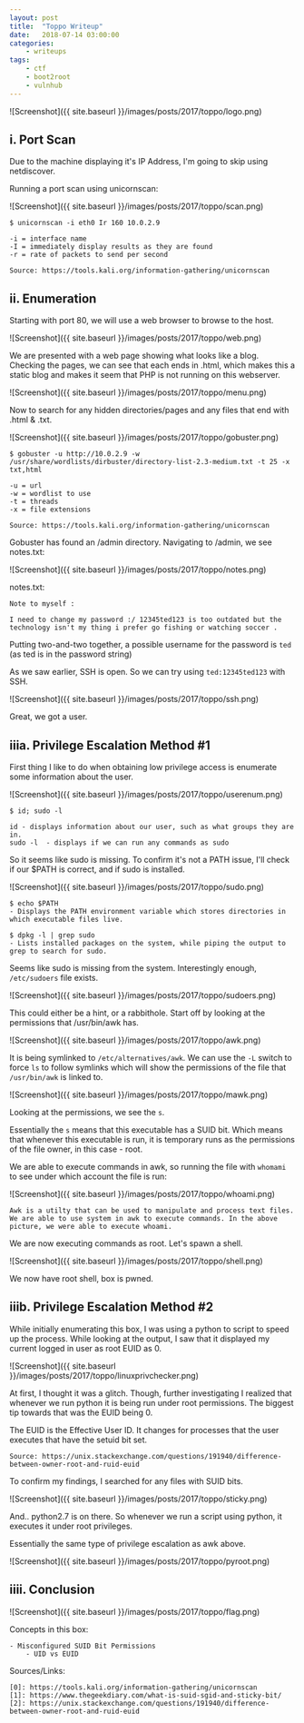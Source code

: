 ```yaml
---
layout: post
title:	"Toppo Writeup"
date:	2018-07-14 03:00:00
categories:
    - writeups
tags:
    - ctf
    - boot2root
    - vulnhub
---
```


![Screenshot]({{ site.baseurl }}/images/posts/2017/toppo/logo.png)

## i. Port Scan

Due to the machine displaying it's IP Address, I'm going to skip using netdiscover.

Running a port scan using unicornscan:

![Screenshot]({{ site.baseurl }}/images/posts/2017/toppo/scan.png)

~~~
$ unicornscan -i eth0 Ir 160 10.0.2.9

-i = interface name
-I = immediately display results as they are found
-r = rate of packets to send per second

Source: https://tools.kali.org/information-gathering/unicornscan
~~~

## ii. Enumeration

Starting with port 80, we will use a web browser to browse to the host.

![Screenshot]({{ site.baseurl }}/images/posts/2017/toppo/web.png)

We are presented with a web page showing what looks like a blog. Checking the pages, we can see that each ends in .html, which makes this a static blog and makes it seem that PHP is not running on this webserver.

![Screenshot]({{ site.baseurl }}/images/posts/2017/toppo/menu.png)

Now to search for any hidden directories/pages and any files that end with .html & .txt.

![Screenshot]({{ site.baseurl }}/images/posts/2017/toppo/gobuster.png)

~~~
$ gobuster -u http://10.0.2.9 -w /usr/share/wordlists/dirbuster/directory-list-2.3-medium.txt -t 25 -x txt,html

-u = url
-w = wordlist to use
-t = threads
-x = file extensions

Source: https://tools.kali.org/information-gathering/unicornscan
~~~

Gobuster has found an /admin directory. Navigating to /admin, we see notes.txt:

![Screenshot]({{ site.baseurl }}/images/posts/2017/toppo/notes.png)

notes.txt:
~~~
Note to myself : 

I need to change my password :/ 12345ted123 is too outdated but the technology isn't my thing i prefer go fishing or watching soccer .
~~~

Putting two-and-two together, a possible username for the password is `ted` (as ted is in the password string)

As we saw earlier, SSH is open. So we can try using `ted:12345ted123` with SSH.

![Screenshot]({{ site.baseurl }}/images/posts/2017/toppo/ssh.png)

Great, we got a user.

## iiia. Privilege Escalation Method #1

First thing I like to do when obtaining low privilege access is enumerate some information about the user.

![Screenshot]({{ site.baseurl }}/images/posts/2017/toppo/userenum.png)

~~~
$ id; sudo -l

id - displays information about our user, such as what groups they are in.
sudo -l  - displays if we can run any commands as sudo
~~~

So it seems like sudo is missing. To confirm it's not a PATH issue, I'll check if our $PATH is correct, and if sudo is installed.

![Screenshot]({{ site.baseurl }}/images/posts/2017/toppo/sudo.png)

~~~
$ echo $PATH
- Displays the PATH environment variable which stores directories in which executable files live.

$ dpkg -l | grep sudo
- Lists installed packages on the system, while piping the output to grep to search for sudo.
~~~

Seems like sudo is missing from the system. Interestingly enough, `/etc/sudoers` file exists.

![Screenshot]({{ site.baseurl }}/images/posts/2017/toppo/sudoers.png)

This could either be a hint, or a rabbithole. Start off by looking at the permissions that /usr/bin/awk has.

![Screenshot]({{ site.baseurl }}/images/posts/2017/toppo/awk.png)

It is being symlinked to `/etc/alternatives/awk`. We can use the `-L` switch to force `ls` to follow symlinks which will show the permissions of the file that `/usr/bin/awk` is linked to.

![Screenshot]({{ site.baseurl }}/images/posts/2017/toppo/mawk.png)

Looking at the permissions, we see the `s`.

Essentially the `s` means that this executable has a SUID bit. Which means that whenever this executable is run, it is temporary runs as the permissions of the file owner, in this case - root.

We are able to execute commands in awk, so running the file with `whomami` to see under which account the file is run:

![Screenshot]({{ site.baseurl }}/images/posts/2017/toppo/whoami.png)

~~~
Awk is a utilty that can be used to manipulate and process text files. We are able to use system in awk to execute commands. In the above picture, we were able to execute whoami.
~~~

We are now executing commands as root. Let's spawn a shell.

![Screenshot]({{ site.baseurl }}/images/posts/2017/toppo/shell.png)

We now have root shell, box is pwned.

## iiib. Privilege Escalation Method #2

While initially enumerating this box, I was using a python to script to speed up the process. While looking at the output, I saw that it displayed my current logged in user as root EUID as 0.

![Screenshot]({{ site.baseurl }}/images/posts/2017/toppo/linuxprivchecker.png)

At first, I thought it was a glitch. Though, further investigating I realized that whenever we run python it is being run under root permissions. The biggest tip towards that was the EUID being 0.

The EUID is the Effective User ID. It changes for processes that the user executes that have the setuid bit set. 
```
Source: https://unix.stackexchange.com/questions/191940/difference-between-owner-root-and-ruid-euid
```

To confirm my findings, I searched for any files with SUID bits.

![Screenshot]({{ site.baseurl }}/images/posts/2017/toppo/sticky.png)

And.. python2.7 is on there. So whenever we run a script using python, it executes it under root privileges.

Essentially the same type of privilege escalation as awk above.

![Screenshot]({{ site.baseurl }}/images/posts/2017/toppo/pyroot.png)

## iiii. Conclusion
![Screenshot]({{ site.baseurl }}/images/posts/2017/toppo/flag.png)

Concepts in this box:
~~~
- Misconfigured SUID Bit Permissions
	- UID vs EUID
~~~ 

Sources/Links:
~~~
[0]: https://tools.kali.org/information-gathering/unicornscan
[1]: https://www.thegeekdiary.com/what-is-suid-sgid-and-sticky-bit/
[2]: https://unix.stackexchange.com/questions/191940/difference-between-owner-root-and-ruid-euid
~~~


